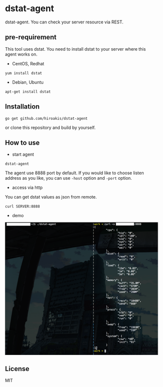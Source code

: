 # dstat-agent

dstat-agent. You can check your server resource via REST.

## pre-requirement

This tool uses dstat. You need to install dstat to your server where this agent works on.

* CentOS, Redhat

```
yum install dstat
```

* Debian, Ubuntu

```
apt-get install dstat
```

## Installation

```
go get github.com/hiroakis/dstat-agent
```

or clone this repository and build by yourself.

## How to use

* start agent

```
dstat-agent
```

The agent use 8888 port by default. If you would like to choose listen address as you like, you can use `-host` option and `-port` option.

* access via http

You can get dstat values as json from remote.

```
curl SERVER:8888
```

* demo

![](dstat-agent.png?raw=true)

## License

MIT